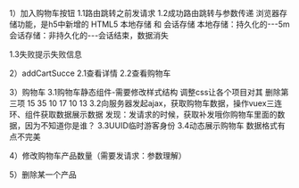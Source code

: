 1）加入购物车按钮
1.1路由跳转之前发请求
1.2成功路由跳转与参数传递
浏览器存储功能，是h5中新增的   HTML5    本地存储 和 会话存储
本地存储：持久化的---5m
会话存储：非持久化的---会话结束，数据消失


1.3失败提示失败信息

2）addCartSucce
2.1查看详情
2.2查看购物车

3）购物车
3.1购物车静态组件-需要修改样式结构
调整css让各个项目对其 删除第三项 15 35   10 17 10 13
3.2向服务器发起ajax，获取购物车数据，操作vuex三连环、组件获取数据展示数据
发现：发请求的时候，获取补发哦你购物车里面的数据，因为不知道你是谁？
3.3UUID临时游客身份
3.4动态展示购物车
数据格式有点不完美

4）修改购物车产品数量（需要发请求：参数理解）

5）删除某一个产品